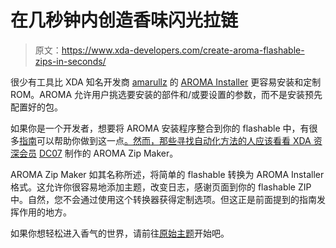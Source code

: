 # 在几秒钟内创造香味闪光拉链

> 原文：<https://www.xda-developers.com/create-aroma-flashable-zips-in-seconds/>

很少有工具比 XDA 知名开发商 [amarullz](http://forum.xda-developers.com/member.php?u=402300) 的 [AROMA Installer](http://forum.xda-developers.com/showthread.php?t=2409951) 更容易安装和定制 ROM。AROMA 允许用户挑选要安装的部件和/或要设置的参数，而不是安装预先配置好的包。

如果你是一个开发者，想要将 AROMA 安装程序整合到你的 flashable 中，有很多[指南](http://www.xda-developers.com/android/comprehensive-guide-to-aroma-installer/ "Comprehensive Guide to AROMA Installer")可以帮助你做到这一点[。然而，那些寻找自动化方法的人应该看看 XDA 资深会员](http://www.xda-developers.com/android/primer-on-using-aroma-installer-with-your-development-work/ "Primer on Using AROMA Installer with Your Development Work") [DC07](http://forum.xda-developers.com/member.php?u=5384581) 制作的 AROMA Zip Maker。

AROMA Zip Maker 如其名称所述，将简单的 flashable 转换为 AROMA Installer 格式。这允许你很容易地添加主题，改变日志，感谢页面到你的 flashable ZIP 中。自然，您不会通过使用这个转换器获得定制选项。但这正是前面提到的指南发挥作用的地方。

如果你想轻松进入香气的世界，请前往[原始主题](http://forum.xda-developers.com/showthread.php?t=2691726)开始吧。